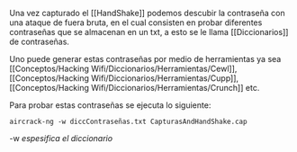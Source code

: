 Una vez capturado el [[HandShake]] podemos descubir la contraseña con una ataque de fuera bruta, en el cual consisten en probar diferentes contraseñas que se almacenan en un txt, a esto se le llama [[Diccionarios]] de contraseñas.

Uno puede generar estas contraseñas por medio de herramientas ya sea [[Conceptos/Hacking Wifi/Diccionarios/Herramientas/Cewl]], [[Conceptos/Hacking Wifi/Diccionarios/Herramientas/Cupp]], [[Conceptos/Hacking Wifi/Diccionarios/Herramientas/Crunch]] etc. 

Para probar estas contraseñas se ejecuta lo siguiente:

	aircrack-ng -w diccContraseñas.txt CapturasAndHandShake.cap

-w *espesifica el diccionario*
